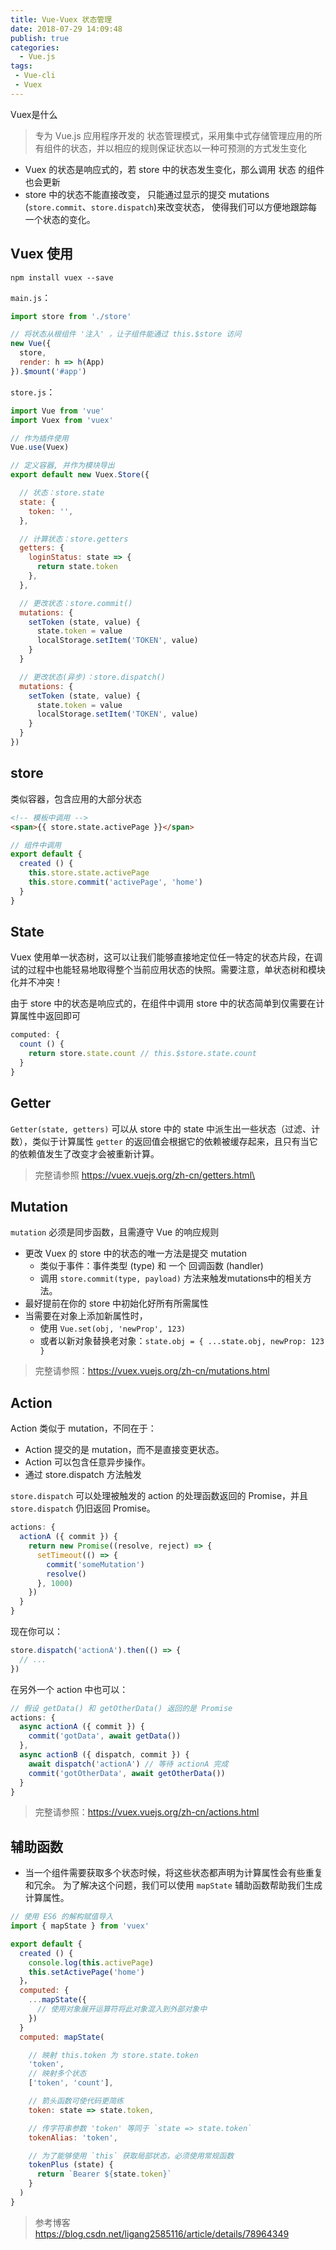 ```yaml
---
title: Vue-Vuex 状态管理
date: 2018-07-29 14:09:48
publish: true
categories:
  - Vue.js
tags:
 - Vue-cli
 - Vuex
---
```


Vuex是什么
>专为 Vue.js 应用程序开发的 状态管理模式，采用集中式存储管理应用的所有组件的状态，并以相应的规则保证状态以一种可预测的方式发生变化

- Vuex 的状态是响应式的，若 store 中的状态发生变化，那么调用 状态 的组件也会更新
- store 中的状态不能直接改变，
只能通过显示的提交 mutations (`store.commit`、`store.dispatch`)来改变状态，
使得我们可以方便地跟踪每一个状态的变化。

## Vuex 使用
```
npm install vuex --save
```

`main.js`：

``` javascript
import store from './store'

// 将状态从根组件 '注入' ，让子组件能通过 this.$store 访问
new Vue({
  store,
  render: h => h(App)
}).$mount('#app')
```

`store.js`：
``` javascript
import Vue from 'vue'
import Vuex from 'vuex'

// 作为插件使用
Vue.use(Vuex)

// 定义容器, 并作为模块导出
export default new Vuex.Store({

  // 状态：store.state
  state: {
    token: '',
  },

  // 计算状态：store.getters
  getters: {
    loginStatus: state => {
      return state.token
    },
  },

  // 更改状态：store.commit()
  mutations: {
    setToken (state, value) {
      state.token = value
      localStorage.setItem('TOKEN', value)
    }
  }

  // 更改状态(异步)：store.dispatch()
  mutations: {
    setToken (state, value) {
      state.token = value
      localStorage.setItem('TOKEN', value)
    }
  }
})
```

## store
类似容器，包含应用的大部分状态
```html
<!-- 模板中调用 -->
<span>{{ store.state.activePage }}</span>
```
``` javascript
// 组件中调用
export default {
  created () {
    this.store.state.activePage
    this.store.commit('activePage', 'home')
  }
}
```

## State
Vuex 使用单一状态树，这可以让我们能够直接地定位任一特定的状态片段，在调试的过程中也能轻易地取得整个当前应用状态的快照。需要注意，单状态树和模块化并不冲突！

由于 store 中的状态是响应式的，在组件中调用 store 中的状态简单到仅需要在计算属性中返回即可
```javascript
computed: {
  count () {
    return store.state.count // this.$store.state.count
  }
}
```

## Getter
`Getter(state, getters)` 可以从 store 中的 state 中派生出一些状态（过滤、计数），类似于计算属性
`getter` 的返回值会根据它的依赖被缓存起来，且只有当它的依赖值发生了改变才会被重新计算。
>完整请参照 https://vuex.vuejs.org/zh-cn/getters.html\

## Mutation
`mutation` 必须是同步函数，且需遵守 Vue 的响应规则

- 更改 Vuex 的 store 中的状态的唯一方法是提交 mutation
  -  类似于事件：事件类型 (type) 和 一个 回调函数 (handler)
  - 调用 `store.commit(type, payload)` 方法来触发mutations中的相关方法。
- 最好提前在你的 store 中初始化好所有所需属性
- 当需要在对象上添加新属性时，
  - 使用 `Vue.set(obj, 'newProp', 123)`
  - 或者以新对象替换老对象：`state.obj = { ...state.obj, newProp: 123 }`
>完整请参照：https://vuex.vuejs.org/zh-cn/mutations.html

## Action
Action 类似于 mutation，不同在于：

- Action 提交的是 mutation，而不是直接变更状态。
- Action 可以包含任意异步操作。
- 通过 store.dispatch 方法触发

`store.dispatch` 可以处理被触发的 action 的处理函数返回的 Promise，并且 `store.dispatch` 仍旧返回 Promise。
```javascript
actions: {
  actionA ({ commit }) {
    return new Promise((resolve, reject) => {
      setTimeout(() => {
        commit('someMutation')
        resolve()
      }, 1000)
    })
  }
}
```
现在你可以：
```javascript
store.dispatch('actionA').then(() => {
  // ...
})
```
在另外一个 action 中也可以：

```javascript
// 假设 getData() 和 getOtherData() 返回的是 Promise
actions: {
  async actionA ({ commit }) {
    commit('gotData', await getData())
  },
  async actionB ({ dispatch, commit }) {
    await dispatch('actionA') // 等待 actionA 完成
    commit('gotOtherData', await getOtherData())
  }
}
```

>完整请参照：https://vuex.vuejs.org/zh-cn/actions.html

## 辅助函数

- 当一个组件需要获取多个状态时候，将这些状态都声明为计算属性会有些重复和冗余。
为了解决这个问题，我们可以使用 `mapState` 辅助函数帮助我们生成计算属性。
```javascript
// 使用 ES6 的解构赋值导入
import { mapState } from 'vuex'

export default {
  created () {
    console.log(this.activePage)
    this.setActivePage('home')
  }，
  computed: {
    ...mapState({
      // 使用对象展开运算符将此对象混入到外部对象中
    })
  }
  computed: mapState(

    // 映射 this.token 为 store.state.token
    'token',
    // 映射多个状态
    ['token', 'count'],

    // 箭头函数可使代码更简练
    token: state => state.token,

    // 传字符串参数 'token' 等同于 `state => state.token`
    tokenAlias: 'token',

    // 为了能够使用 `this` 获取局部状态，必须使用常规函数
    tokenPlus (state) {
      return `Bearer ${state.token}`
    }
  )
}
```
>参考博客 https://blog.csdn.net/ligang2585116/article/details/78964349
